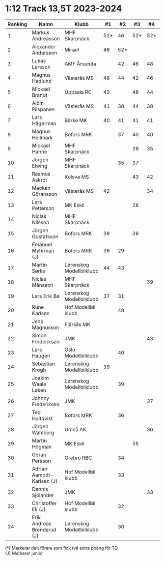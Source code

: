 # 1:12 Track 13,5T 2023-2024

| Ranking | Namn                       | Klubb                    |  #1 |  #2 |  #3 |  #4 |  #5 | Final | Tot |
| ------- | -------------------------- | ------------------------ | --- | --- | --- | --- | --- | ----- | --- |
| 1       | Markus Andreasson          | MHF Skarpnäck            | 52* | 46  | 52* | 52* | 46  | 54    | 210 |
| 2       | Alexander Andersson        | Miracl                   | 46  | 52* |     |     | 48  | 60    | 206 |
| 3       | Lukas Larsson              | AMF Årsunda              |     | 42  | 46  | 48  | 44  | 52    | 190 |
| 4       | Magnus Hedlund             | Västerås MS              | 48  | 44  | 42  | 46  | 40  | 50    | 188 |
| 5       | Mickael Brandt             | Uppsala RC               | 43  |     | 48  | 44  | 42  | 51    | 186 |
| 6       | Albin Piispanen            | Västerås MS              | 41  | 38  | 44  | 38  | 41  | 47    | 173 |
| 7       | Lars Hägerman              | Bärke MK                 | 40  | 41  | 41  | 41  | 37  | 48    | 171 |
| 8       | Magnus Hellmark            | Bofors MRK               |     | 37  | 40  | 40  | 39  | 49    | 168 |
| 9       | Mickael Hahne              | MHF Skarpnäck            |     |     | 39  | 35  | 37  | 44    | 155 |
| 10      | Jörgen Elwing              | MHF Skarpnäck            |     | 35  | 37  |     | 35  | 42    | 149 |
| 11      | Rasmus Askrot              | Kolsva MS                |     |     | 43  | 42  | 38  |       | 123 |
| 12      | Mackan Göransson           | Västerås MS              | 42  |     |     | 34  |     | 45    | 121 |
| 13      | Lars Petterson             | MK Eskil                 |     |     | 38  |     | 36  | 43    | 117 |
| 14      | Niclas Nilsson             | MHF Skarpnäck            |     |     |     |     | 52* | 59*   | 111 |
| 15      | Jörgen Gustafsson          | Bofors MRK               | 38  |     | 36  |     | 34  |       | 108 |
| 16      | Emanuel Myhrman (J)        | Bofors MRK               | 36  | 29  |     |     |     | 41    | 106 |
| 17      | Martin Sørlie              | Lørenskog Modellbilklubb | 44  | 43  |     |     |     |       | 87  |
| 18      | Niclas Månsson             | MHF Skarpnäck            |     |     |     | 39  | 43  |       | 82  |
| 19      | Lars Erik Bø               | Lørenskog Modellbilklubb | 37  | 31  |     |     |     |       | 68  |
| 20      | Rune Karlsen               | Hof Modellbil klubb      |     | 48  |     |     |     |       | 48  |
| 21      | Jens Magnusson             | Fjärsås MK               |     |     |     |     |     | 46    | 46  |
| 22      | Simon Frederiksen          | JMK                      |     |     |     | 43  |     |       | 43  |
| 23      | Lars Haugen                | Oslo Modellbilklubb      |     | 40  |     |     |     |       | 40  |
| 24      | Sebastian Krogh            | Lørenskog Modellbilklubb | 39  |     |     |     |     |       | 39  |
| 25      | Joakim Waale Løken         | Lørenskog Modellbilklubb |     | 39  |     |     |     |       | 39  |
| 26      | Johnny Frederiksen         | JMK                      |     |     |     | 37  |     |       | 37  |
| 27      | Ted Hultqvist              | Bofors MRK               |     | 36  |     |     |     |       | 36  |
| 28      | Jörgen Wahlberg            | Umeå AK                  |     |     |     | 36  |     |       | 36  |
| 29      | Martin Högman              | MK Eskil                 |     |     | 35  |     |     |       | 35  |
| 30      | Göran Persson              | Örebro RBC               |     | 34  |     |     |     |       | 34  |
| 31      | Adrian Aamodt-Karlsen (J)  | Hof Modellbil klubb      |     | 33  |     |     |     |       | 33  |
| 32      | Dennis Sjölander           | JMK                      |     |     |     | 33  |     |       | 33  |
| 33      | Christoffer Ek (J)         | Hof Modellbil klubb      |     | 32  |     |     |     |       | 32  |
| 34      | Erik Andreas Brendsrud (J) | Lørenskog Modellbilklubb |     | 30  |     |     |     |       | 30  |

(*) Markerar den förare som fick två extra poäng för TQ <br>
(J) Markerar junior
